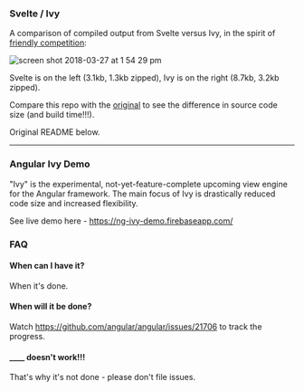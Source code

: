 ### Svelte / Ivy

A comparison of compiled output from Svelte versus Ivy, in the spirit of [friendly competition](https://twitter.com/Rich_Harris/status/978695617550737408):

![screen shot 2018-03-27 at 1 54 29 pm](https://user-images.githubusercontent.com/1162160/37985367-88f7d82e-31c6-11e8-9c9d-692e9d2f57fc.png)

Svelte is on the left (3.1kb, 1.3kb zipped), Ivy is on the right (8.7kb, 3.2kb zipped).

Compare this repo with the [original](https://github.com/robwormald/ivy-code-size) to see the difference in source code size (and build time!!!).

Original README below.

---

### Angular Ivy Demo

"Ivy" is the experimental, not-yet-feature-complete upcoming view engine for the Angular framework. The main focus of Ivy is drastically reduced code size and increased flexibility.

See live demo here - https://ng-ivy-demo.firebaseapp.com/

### FAQ

#### When can I have it?

When it's done.

#### When will it be done?

Watch https://github.com/angular/angular/issues/21706 to track the progress.

#### ____ doesn't work!!!

That's why it's not done - please don't file issues.
